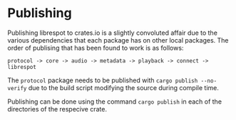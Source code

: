 # Publishing

Publishing librespot to crates.io is a slightly convoluted affair due to the various dependencies that each package has on other local packages. The order of publising that has been found to work is as follows:

`protocol -> core -> audio -> metadata -> playback -> connect -> librespot`

The `protocol` package needs to be published with `cargo publish --no-verify` due to the build script modifying the source during compile time.

Publishing can be done using the command `cargo publish` in each of the directories of the respecive crate.